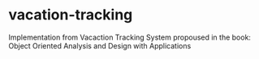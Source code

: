 # vacation-tracking
Implementation from Vacaction Tracking System propoused in the book: Object Oriented Analysis and Design with Applications

